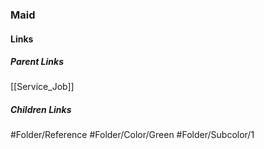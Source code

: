 ### Maid
#### Links
##### Parent Links
[[Service_Job]]
##### Children Links
#Folder/Reference
#Folder/Color/Green
#Folder/Subcolor/1
